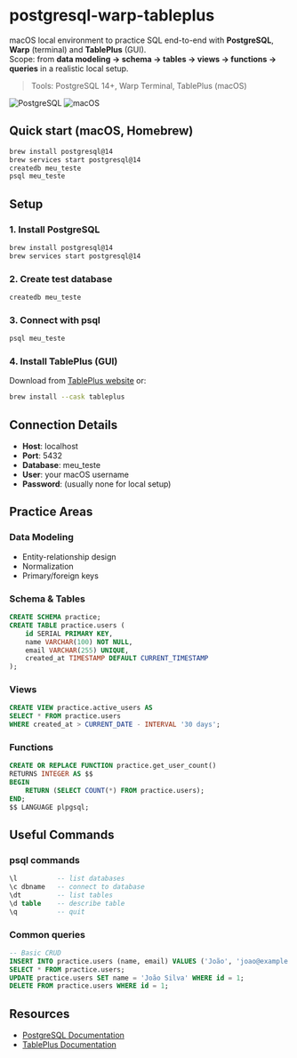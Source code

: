 # postgresql-warp-tableplus

macOS local environment to practice SQL end-to-end with **PostgreSQL**, **Warp** (terminal) and **TablePlus** (GUI).  
Scope: from **data modeling → schema → tables → views → functions → queries** in a realistic local setup.

> Tools: PostgreSQL 14+, Warp Terminal, TablePlus (macOS)

![PostgreSQL](https://img.shields.io/badge/PostgreSQL-14+-blue)
![macOS](https://img.shields.io/badge/macOS-Warp%20%2B%20TablePlus-lightgrey)


## Quick start (macOS, Homebrew)
```bash
brew install postgresql@14
brew services start postgresql@14
createdb meu_teste
psql meu_teste
```

## Setup

### 1. Install PostgreSQL
```bash
brew install postgresql@14
brew services start postgresql@14
```

### 2. Create test database
```bash
createdb meu_teste
```

### 3. Connect with psql
```bash
psql meu_teste
```

### 4. Install TablePlus (GUI)
Download from [TablePlus website](https://tableplus.com/) or:
```bash
brew install --cask tableplus
```

## Connection Details
- **Host**: localhost
- **Port**: 5432
- **Database**: meu_teste
- **User**: your macOS username
- **Password**: (usually none for local setup)

## Practice Areas

### Data Modeling
- Entity-relationship design
- Normalization
- Primary/foreign keys

### Schema & Tables
```sql
CREATE SCHEMA practice;
CREATE TABLE practice.users (
    id SERIAL PRIMARY KEY,
    name VARCHAR(100) NOT NULL,
    email VARCHAR(255) UNIQUE,
    created_at TIMESTAMP DEFAULT CURRENT_TIMESTAMP
);
```

### Views
```sql
CREATE VIEW practice.active_users AS
SELECT * FROM practice.users
WHERE created_at > CURRENT_DATE - INTERVAL '30 days';
```

### Functions
```sql
CREATE OR REPLACE FUNCTION practice.get_user_count()
RETURNS INTEGER AS $$
BEGIN
    RETURN (SELECT COUNT(*) FROM practice.users);
END;
$$ LANGUAGE plpgsql;
```

## Useful Commands

### psql commands
```sql
\l          -- list databases
\c dbname   -- connect to database
\dt         -- list tables
\d table    -- describe table
\q          -- quit
```

### Common queries
```sql
-- Basic CRUD
INSERT INTO practice.users (name, email) VALUES ('João', 'joao@example.com');
SELECT * FROM practice.users;
UPDATE practice.users SET name = 'João Silva' WHERE id = 1;
DELETE FROM practice.users WHERE id = 1;
```

## Resources
- [PostgreSQL Documentation](https://www.postgresql.org/docs/)
- [TablePlus Documentation](https://docs.tableplus.com/)
